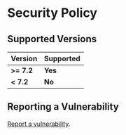 # Security Policy

## Supported Versions

| Version    | Supported  |
| ---------- | ---------- |
| **>= 7.2** | **Yes**    |
| **< 7.2**  | **No**     |

## Reporting a Vulnerability

[Report a vulnerability](https://github.com/Jakiboy/VanillePlugin-Cache/issues).
